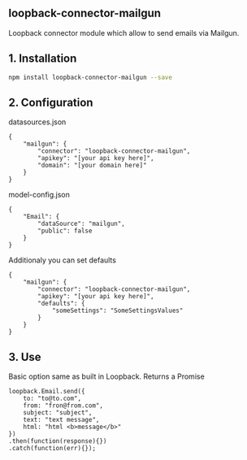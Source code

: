 ## loopback-connector-mailgun

Loopback connector module which allow to send emails via Mailgun.

## 1. Installation

````sh
npm install loopback-connector-mailgun --save
````

## 2. Configuration

datasources.json

    {
        "mailgun": {
            "connector": "loopback-connector-mailgun",
            "apikey": "[your api key here]",
            "domain": "[your domain here]"
        }
    }

model-config.json

    {
        "Email": {
            "dataSource": "mailgun",
            "public": false
        }
    }

Additionaly you can set defaults

    {
        "mailgun": {
            "connector": "loopback-connector-mailgun",
            "apikey": "[your api key here]",
            "defaults": {
                "someSettings": "SomeSettingsValues"
            }
        }
    }

## 3. Use

Basic option same as built in Loopback. Returns a Promise

    loopback.Email.send({
        to: "to@to.com",
        from: "fron@from.com",
        subject: "subject",
        text: "text message",
        html: "html <b>message</b>"
    })
    .then(function(response){})
    .catch(function(err){});